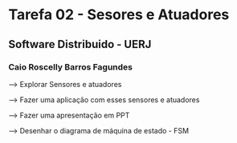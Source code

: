 # Tarefa 02 - Sesores e Atuadores 
## Software Distribuido - UERJ 
### Caio Roscelly Barros Fagundes

--> Explorar Sensores e atuadores

--> Fazer uma aplicação com esses sensores e atuadores

--> Fazer uma apresentação em PPT

--> Desenhar o diagrama de máquina de estado - FSM

